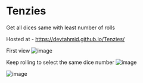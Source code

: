 # Tenzies
Get all dices same with least number of rolls

Hosted at - https://devtahmid.github.io/Tenzies/


First view
![image](https://user-images.githubusercontent.com/27241074/205226008-04289763-3ea5-4603-95ae-56824b0946cf.png)

Keep rolling to select the same dice number
![image](https://user-images.githubusercontent.com/27241074/205226062-f164e2c8-eddb-4f8f-9716-52e74de0a04a.png)

![image](https://user-images.githubusercontent.com/27241074/205226251-bfdf2f22-ae7c-4774-aabf-715b6676966b.png)
